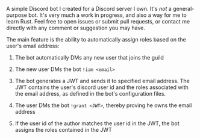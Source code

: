 A simple Discord bot I created for a Discord server I own. It's *not* a
general-purpose bot. It's very much a work in progress, and also a way for me
to learn Rust. Feel free to open issues or submit pull requests, or contact me
directly with any comment or suggestion you may have.

The main feature is the ability to automatically assign roles based on the
user's email address:

1. The bot automatically DMs any new user that joins the guild

1. The new user DMs the bot `!iam <email>`

1. The bot generates a JWT and sends it to specified email address. The JWT
   contains the user's discord user id and the roles associated with the email
address, as defined in the bot's configuration files.

1. The user DMs the bot `!grant <JWT>`, thereby proving he owns the email
   address

1. If the user id of the author matches the user id in the JWT, the bot assigns
   the roles contained in the JWT
